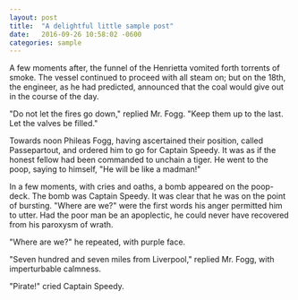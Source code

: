 ```yaml
---
layout: post
title:  "A delightful little sample post"
date:   2016-09-26 10:58:02 -0600
categories: sample
---
```


<p>A few moments after, the funnel of the Henrietta vomited forth torrents of smoke.  The vessel continued to proceed with all steam on; but on the 18th, the engineer, as he had predicted, announced that the coal would give out in the course of the day.</p>

<p>"Do not let the fires go down," replied Mr. Fogg.  "Keep them up to the last.  Let the valves be filled."</p>

<p>Towards noon Phileas Fogg, having ascertained their position, called Passepartout, and ordered him to go for Captain Speedy.  It was as if the honest fellow had been commanded to unchain a tiger.  He went to the poop, saying to himself, "He will be like a madman!"</p>

<p>In a few moments, with cries and oaths, a bomb appeared on the poop-deck.  The bomb was Captain Speedy.  It was clear that he was on the point of bursting.  "Where are we?"  were the first words his anger permitted him to utter.  Had the poor man be an apoplectic, he could never have recovered from his paroxysm of wrath.</p>

<p>"Where are we?" he repeated, with purple face.</p>

<p>"Seven hundred and seven miles from Liverpool," replied Mr. Fogg, with imperturbable calmness.</p>

<p>"Pirate!" cried Captain Speedy.</p>